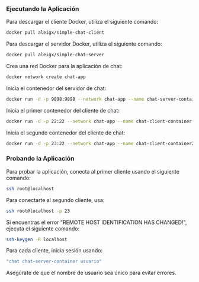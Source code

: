 ### Ejecutando la Aplicación

Para descargar el cliente Docker, utiliza el siguiente comando:

```bash
docker pull aleigx/simple-chat-client
```

Para descargar el servidor Docker, utiliza el siguiente comando:

```bash
docker pull aleigx/simple-chat-server
```

Crea una red Docker para la aplicación de chat:

```bash
docker network create chat-app
```

Inicia el contenedor del servidor de chat:

```bash
docker run -d -p 9898:9898 --network chat-app --name chat-server-container aleigx/simple-chat-server
```

Inicia el primer contenedor del cliente de chat:

```bash
docker run -d -p 22:22 --network chat-app --name chat-client-container aleigx/simple-chat-client /usr/sbin/sshd -D
```

Inicia el segundo contenedor del cliente de chat:

```bash
docker run -d -p 23:22 --network chat-app --name chat-client-container2 aleigx/simple-chat-client /usr/sbin/sshd -D
```

### Probando la Aplicación

Para probar la aplicación, conecta al primer cliente usando el siguiente comando:

```bash
ssh root@localhost
```

Para conectarte al segundo cliente, usa:

```bash
ssh root@localhost -p 23
```

Si encuentras el error "REMOTE HOST IDENTIFICATION HAS CHANGED!", ejecuta el siguiente comando:

```bash
ssh-keygen -R localhost
```

Para cada cliente, inicia sesión usando:

```bash
"chat chat-server-container usuario"
```

Asegúrate de que el nombre de usuario sea único para evitar errores.